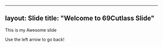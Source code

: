 ----
layout: Slide
title: "Welcome to 69Cutlass Slide"
----
This is my Awesome slide

Use the left arrow to go back!





